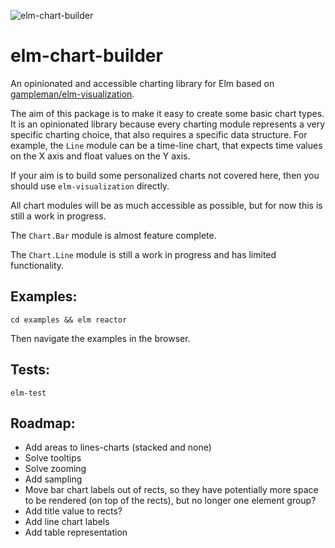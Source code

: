 ![elm-chart-builder](https://raw.githubusercontent.com/data-viz-lab/elm-chart-builder/master/elm-chart-builder-example-small.png "elm-chart-builder-example")

# elm-chart-builder
An opinionated and accessible charting library for Elm based on [gampleman/elm-visualization](https://github.com/gampleman/elm-visualization).

The aim of this package is to make it easy to create some basic chart types. 
It is an opinionated library because every charting module represents a very specific charting choice, that also requires a specific data structure.
For example, the `Line` module can be a time-line chart, that expects time values on the X axis and float values on the Y axis.

If your aim is to build some personalized charts not covered here, then you should use `elm-visualization` directly.

All chart modules will be as much accessible as possible, but for now this is still a work in progress.

The `Chart.Bar` module is almost feature complete.

The `Chart.Line` module is still a work in progress and has limited functionality.

## Examples:
`cd examples && elm reactor`

Then navigate the examples in the browser.

## Tests:
`elm-test`

## Roadmap:
* Add areas to lines-charts (stacked and none)
* Solve tooltips
* Solve zooming
* Add sampling
* Move bar chart labels out of rects, so they have potentially more space to be rendered (on top of the rects), but no longer one element group?
* Add title value to rects?
* Add line chart labels
* Add table representation

